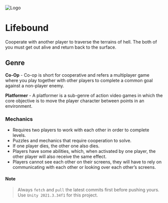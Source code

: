 ![Logo](https://i.imgur.com/a1ikQyZ.png)

# Lifebound

Cooperate with another player to traverse the terrains of hell. The both of you must get out alive and return back to the surface.

## Genre

**Co-Op** - Co-op is short for cooperative and refers a multiplayer game where you play together with other players to complete a common goal against a non-player enemy.

**Platformer** - A platformer is a sub-genre of action video games in which the core objective is to move the player character between points in an environment. 

### Mechanics

- Requires two players to work with each other in order to complete levels.
- Puzzles and mechanics that require cooperation to solve.
- If one player dies, the other one also dies.
- Players have some abilities, which, when activated by one player, the other player will also receive the same effect.
- Players cannot see each other on their screens, they will have to rely on communicating with each other or looking over each other’s screens.

#### Note
> Always `fetch` and `pull` the latest commits first before pushing yours.
Use `Unity 2021.3.34f1` for this project.

